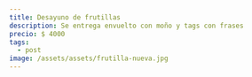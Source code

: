 ```yaml
---
title: Desayuno de frutillas
description: Se entrega envuelto con moño y tags con frases
precio: $ 4000
tags:
  - post
image: /assets/assets/frutilla-nueva.jpg
---
```

